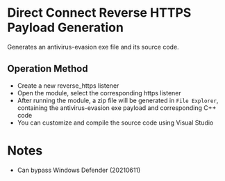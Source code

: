 # Direct Connect Reverse HTTPS Payload Generation

Generates an antivirus-evasion exe file and its source code.

## Operation Method

+ Create a new reverse_https listener
+ Open the module, select the corresponding https listener
+ After running the module, a zip file will be generated in `File Explorer`, containing the antivirus-evasion exe payload and corresponding C++ code
+ You can customize and compile the source code using Visual Studio

# Notes

+ Can bypass Windows Defender (20210611)